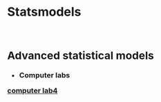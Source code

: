 # Statsmodels
<br>

  
<B><H3>		
<h2>Advanced statistical models</h2>
<ul class="a">		
<li>Computer labs</li>
</ul></B>

[computer lab4](https://github.com/NicJC/Statsmodels/blob/main/Computer%20Laboratory%204.Rmd)



